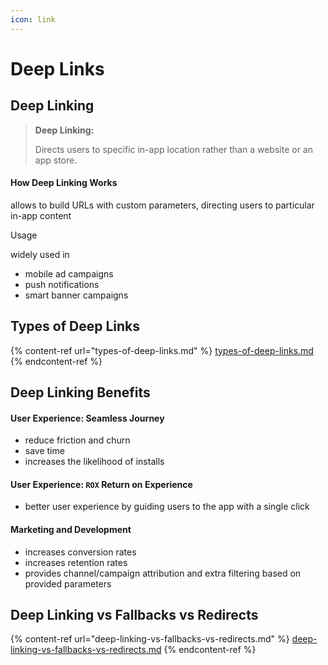 ```yaml
---
icon: link
---
```


# Deep Links

## Deep Linking

> **Deep Linking:**&#x20;
>
> Directs users to specific in-app location rather than a website or an app store.

#### How Deep Linking Works

allows to build URLs with custom parameters, directing users to particular in-app content

Usage

widely used in&#x20;

* mobile ad campaigns
* push notifications
* smart banner campaigns





## Types of Deep Links

{% content-ref url="types-of-deep-links.md" %}
[types-of-deep-links.md](types-of-deep-links.md)
{% endcontent-ref %}





## Deep Linking Benefits

#### User Experience: Seamless Journey

* reduce friction and churn&#x20;
* save time
* increases the likelihood of installs&#x20;

#### User Experience: `ROX` Return on Experience&#x20;

* better user experience by guiding users to the app with a single click

#### Marketing and Development

* increases conversion rates&#x20;
* increases retention rates
* provides channel/campaign attribution and extra filtering based on provided parameters





## Deep Linking vs Fallbacks vs Redirects

{% content-ref url="deep-linking-vs-fallbacks-vs-redirects.md" %}
[deep-linking-vs-fallbacks-vs-redirects.md](deep-linking-vs-fallbacks-vs-redirects.md)
{% endcontent-ref %}





